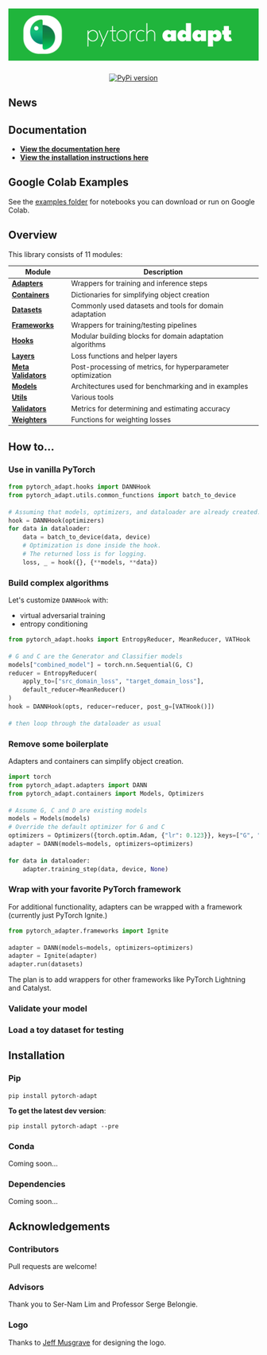 <h1 align="center">
<a href="https://github.com/KevinMusgrave/pytorch-adapt">
<img alt="Logo" src="https://github.com/KevinMusgrave/pytorch-adapt/blob/main/docs/imgs/Logo.png">
</a>
</h2>
<p align="center">
 <a href="https://badge.fury.io/py/pytorch-adapt">
     <img alt="PyPi version" src="https://badge.fury.io/py/pytorch-adapt.svg">
 </a> 
</p>

## News

## Documentation
- [**View the documentation here**](https://kevinmusgrave.github.io/pytorch-adapt/)
- [**View the installation instructions here**](https://github.com/KevinMusgrave/pytorch-adapt#installation)

## Google Colab Examples
See the [examples folder](https://github.com/KevinMusgrave/pytorch-adapt/blob/master/examples/README.md) for notebooks you can download or run on Google Colab.
  
## Overview
This library consists of 11 modules:

| Module | Description |
| --- | --- |
| [**Adapters**](https://kevinmusgrave.github.io/pytorch-adapt/adapters) | Wrappers for training and inference steps
| [**Containers**](https://kevinmusgrave.github.io/pytorch-adapt/containers) | Dictionaries for simplifying object creation
| [**Datasets**](https://kevinmusgrave.github.io/pytorch-adapt/datasets) | Commonly used datasets and tools for domain adaptation
| [**Frameworks**](https://kevinmusgrave.github.io/pytorch-adapt/frameworks) | Wrappers for training/testing pipelines
| [**Hooks**](https://kevinmusgrave.github.io/pytorch-adapt/hooks) | Modular building blocks for domain adaptation algorithms
| [**Layers**](https://kevinmusgrave.github.io/pytorch-adapt/layers) | Loss functions and helper layers
| [**Meta Validators**](https://kevinmusgrave.github.io/pytorch-adapt/meta_validators) | Post-processing of metrics, for hyperparameter optimization
| [**Models**](https://kevinmusgrave.github.io/pytorch-adapt/models) | Architectures used for benchmarking and in examples
| [**Utils**](https://kevinmusgrave.github.io/pytorch-adapt/utils) | Various tools
| [**Validators**](https://kevinmusgrave.github.io/pytorch-adapt/validators) | Metrics for determining and estimating accuracy
| [**Weighters**](https://kevinmusgrave.github.io/pytorch-adapt/weighters) | Functions for weighting losses
 
## How to...

### Use in vanilla PyTorch
```python
from pytorch_adapt.hooks import DANNHook
from pytorch_adapt.utils.common_functions import batch_to_device

# Assuming that models, optimizers, and dataloader are already created.
hook = DANNHook(optimizers)
for data in dataloader:
    data = batch_to_device(data, device)
    # Optimization is done inside the hook.
    # The returned loss is for logging.
    loss, _ = hook({}, {**models, **data})
```

### Build complex algorithms
Let's customize ```DANNHook``` with:
- virtual adversarial training
- entropy conditioning

```python
from pytorch_adapt.hooks import EntropyReducer, MeanReducer, VATHook

# G and C are the Generator and Classifier models
models["combined_model"] = torch.nn.Sequential(G, C)
reducer = EntropyReducer(
    apply_to=["src_domain_loss", "target_domain_loss"], 
    default_reducer=MeanReducer()
)
hook = DANNHook(opts, reducer=reducer, post_g=[VATHook()])

# then loop through the dataloader as usual
```

### Remove some boilerplate
Adapters and containers can simplify object creation.
```python
import torch
from pytorch_adapt.adapters import DANN
from pytorch_adapt.containers import Models, Optimizers

# Assume G, C and D are existing models
models = Models(models)
# Override the default optimizer for G and C
optimizers = Optimizers({torch.optim.Adam, {"lr": 0.123}}, keys=["G", "C"])
adapter = DANN(models=models, optimizers=optimizers)

for data in dataloader:
    adapter.training_step(data, device, None)
```

### Wrap with your favorite PyTorch framework
For additional functionality, adapters can be wrapped with a framework (currently just PyTorch Ignite.) 
```python
from pytorch_adapter.frameworks import Ignite

adapter = DANN(models=models, optimizers=optimizers)
adapter = Ignite(adapter)
adapter.run(datasets)
```
The plan is to add wrappers for other frameworks like PyTorch Lightning and Catalyst.

### Validate your model


### Load a toy dataset for testing



## Installation

### Pip
```
pip install pytorch-adapt
```

**To get the latest dev version**:
```
pip install pytorch-adapt --pre
```

### Conda
Coming soon...

### Dependencies
Coming soon...

## Acknowledgements

### Contributors
Pull requests are welcome!

### Advisors
Thank you to Ser-Nam Lim and Professor Serge Belongie.

### Logo
Thanks to [Jeff Musgrave](https://jeffmusgrave.com) for designing the logo.
